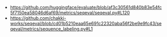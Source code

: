 * https://github.com/huggingface/evaluate/blob/af3c30561d840b83e54fc5f7150ea58046d6af69/metrics/seqeval/seqeval.py#L120
* https://github.com/chakki-works/seqeval/blob/cd01b5210eaa65e691c22320aba56f2be9e9fc43/seqeval/metrics/sequence_labeling.py#L1


